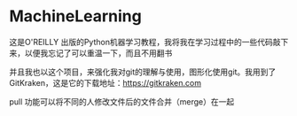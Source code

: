 # MachineLearning

这是O'REILLY 出版的Python机器学习教程，我将我在学习过程中的一些代码敲下来，以便我忘记了可以重温一下，而且不用翻书

并且我也以这个项目，来强化我对git的理解与使用，图形化使用git。我用到了GitKraken，这是它的下载地址：https://gitkraken.com

pull 功能可以将不同的人修改文件后的文件合并（merge）在一起

